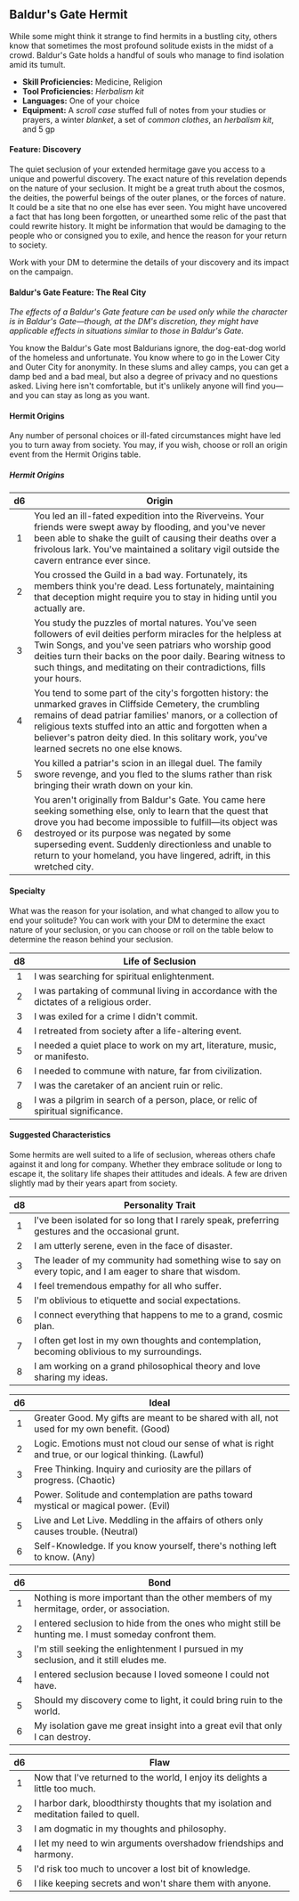 ## Baldur's Gate Hermit

While some might think it strange to find hermits in a bustling city, others know that sometimes the most profound solitude exists in the midst of a crowd. Baldur's Gate holds a handful of souls who manage to find isolation amid its tumult.

- **Skill Proficiencies:** Medicine, Religion
- **Tool Proficiencies:** *Herbalism kit*
- **Languages:** One of your choice
- **Equipment:** A *scroll case* stuffed full of notes from your studies or prayers, a winter *blanket*, a set of *common clothes*, an *herbalism kit*, and 5 gp

#### Feature: Discovery

The quiet seclusion of your extended hermitage gave you access to a unique and powerful discovery. The exact nature of this revelation depends on the nature of your seclusion. It might be a great truth about the cosmos, the deities, the powerful beings of the outer planes, or the forces of nature. It could be a site that no one else has ever seen. You might have uncovered a fact that has long been forgotten, or unearthed some relic of the past that could rewrite history. It might be information that would be damaging to the people who or consigned you to exile, and hence the reason for your return to society.

Work with your DM to determine the details of your discovery and its impact on the campaign.

#### Baldur's Gate Feature: The Real City

*The effects of a Baldur's Gate feature can be used only while the character is in Baldur's Gate—though, at the DM's discretion, they might have applicable effects in situations similar to those in Baldur's Gate.*

You know the Baldur's Gate most Baldurians ignore, the dog-eat-dog world of the homeless and unfortunate. You know where to go in the Lower City and Outer City for anonymity. In these slums and alley camps, you can get a damp bed and a bad meal, but also a degree of privacy and no questions asked. Living here isn't comfortable, but it's unlikely anyone will find you—and you can stay as long as you want.

#### Hermit Origins

Any number of personal choices or ill-fated circumstances might have led you to turn away from society. You may, if you wish, choose or roll an origin event from the Hermit Origins table.

##### Hermit Origins
|  d6 | Origin                                                                                                                                                                                                                                                                                                                                                      |
|:---:|-------------------------------------------------------------------------------------------------------------------------------------------------------------------------------------------------------------------------------------------------------------------------------------------------------------------------------------------------------------|
|  1  | You led an ill-fated expedition into the Riverveins. Your friends were swept away by flooding, and you've never been able to shake the guilt of causing their deaths over a frivolous lark. You've maintained a solitary vigil outside the cavern entrance ever since.                                                                                      |
|  2  | You crossed the Guild in a bad way. Fortunately, its members think you're dead. Less fortunately, maintaining that deception might require you to stay in hiding until you actually are.                                                                                                                                                                    |
|  3  | You study the puzzles of mortal natures. You've seen followers of evil deities perform miracles for the helpless at Twin Songs, and you've seen patriars who worship good deities turn their backs on the poor daily. Bearing witness to such things, and meditating on their contradictions, fills your hours.                                             |
|  4  | You tend to some part of the city's forgotten history: the unmarked graves in Cliffside Cemetery, the crumbling remains of dead patriar families' manors, or a collection of religious texts stuffed into an attic and forgotten when a believer's patron deity died. In this solitary work, you've learned secrets no one else knows.                      |
|  5  | You killed a patriar's scion in an illegal duel. The family swore revenge, and you fled to the slums rather than risk bringing their wrath down on your kin.                                                                                                                                                                                                |
|  6  | You aren't originally from Baldur's Gate. You came here seeking something else, only to learn that the quest that drove you had become impossible to fulfill—its object was destroyed or its purpose was negated by some superseding event. Suddenly directionless and unable to return to your homeland, you have lingered, adrift, in this wretched city. |

#### Specialty

What was the reason for your isolation, and what changed to allow you to end your solitude? You can work with your DM to determine the exact nature of your seclusion, or you can choose or roll on the table below to determine the reason behind your seclusion.

|  d8 | Life of Seclusion                                                                        |
|:---:|------------------------------------------------------------------------------------------|
|  1  | I was searching for spiritual enlightenment.                                             |
|  2  | I was partaking of communal living in accordance with the dictates of a religious order. |
|  3  | I was exiled for a crime I didn't commit.                                                |
|  4  | I retreated from society after a life-altering event.                                    |
|  5  | I needed a quiet place to work on my art, literature, music, or manifesto.               |
|  6  | I needed to commune with nature, far from civilization.                                  |
|  7  | I was the caretaker of an ancient ruin or relic.                                         |
|  8  | I was a pilgrim in search of a person, place, or relic of spiritual significance.        |

#### Suggested Characteristics

Some hermits are well suited to a life of seclusion, whereas others chafe against it and long for company. Whether they embrace solitude or long to escape it, the solitary life shapes their attitudes and ideals. A few are driven slightly mad by their years apart from society.

|  d8 | Personality Trait                                                                                         |
|:---:|-----------------------------------------------------------------------------------------------------------|
|  1  | I've been isolated for so long that I rarely speak, preferring gestures and the occasional grunt.         |
|  2  | I am utterly serene, even in the face of disaster.                                                        |
|  3  | The leader of my community had something wise to say on every topic, and I am eager to share that wisdom. |
|  4  | I feel tremendous empathy for all who suffer.                                                             |
|  5  | I'm oblivious to etiquette and social expectations.                                                       |
|  6  | I connect everything that happens to me to a grand, cosmic plan.                                          |
|  7  | I often get lost in my own thoughts and contemplation, becoming oblivious to my surroundings.             |
|  8  | I am working on a grand philosophical theory and love sharing my ideas.                                   |

|  d6 | Ideal                                                                                                 |
|:---:|-------------------------------------------------------------------------------------------------------|
|  1  | Greater Good. My gifts are meant to be shared with all, not used for my own benefit. (Good)           |
|  2  | Logic. Emotions must not cloud our sense of what is right and true, or our logical thinking. (Lawful) |
|  3  | Free Thinking. Inquiry and curiosity are the pillars of progress. (Chaotic)                           |
|  4  | Power. Solitude and contemplation are paths toward mystical or magical power. (Evil)                  |
|  5  | Live and Let Live. Meddling in the affairs of others only causes trouble. (Neutral)                   |
|  6  | Self-Knowledge. If you know yourself, there's nothing left to know. (Any)                             |

|  d6 | Bond                                                                                                   |
|:---:|--------------------------------------------------------------------------------------------------------|
|  1  | Nothing is more important than the other members of my hermitage, order, or association.               |
|  2  | I entered seclusion to hide from the ones who might still be hunting me. I must someday confront them. |
|  3  | I'm still seeking the enlightenment I pursued in my seclusion, and it still eludes me.                 |
|  4  | I entered seclusion because I loved someone I could not have.                                          |
|  5  | Should my discovery come to light, it could bring ruin to the world.                                   |
|  6  | My isolation gave me great insight into a great evil that only I can destroy.                          |

|  d6 | Flaw                                                                                   |
|:---:|----------------------------------------------------------------------------------------|
|  1  | Now that I've returned to the world, I enjoy its delights a little too much.           |
|  2  | I harbor dark, bloodthirsty thoughts that my isolation and meditation failed to quell. |
|  3  | I am dogmatic in my thoughts and philosophy.                                           |
|  4  | I let my need to win arguments overshadow friendships and harmony.                     |
|  5  | I'd risk too much to uncover a lost bit of knowledge.                                  |
|  6  | I like keeping secrets and won't share them with anyone.                               |